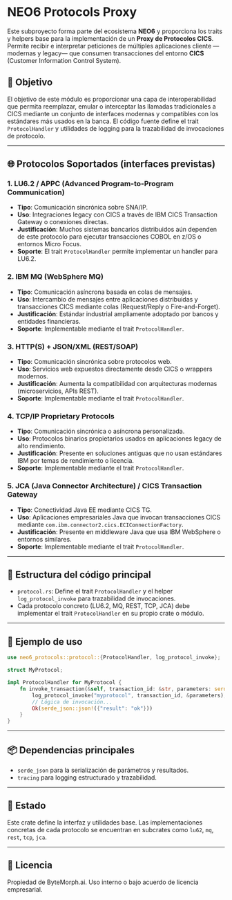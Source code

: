 # NEO6 Protocols Proxy

Este subproyecto forma parte del ecosistema **NEO6** y proporciona los traits y helpers base para la implementación de un **Proxy de Protocolos CICS**. Permite recibir e interpretar peticiones de múltiples aplicaciones cliente —modernas y legacy— que consumen transacciones del entorno **CICS** (Customer Information Control System).

## 🎯 Objetivo

El objetivo de este módulo es proporcionar una capa de interoperabilidad que permita reemplazar, emular o interceptar las llamadas tradicionales a CICS mediante un conjunto de interfaces modernas y compatibles con los estándares más usados en la banca. El código fuente define el trait `ProtocolHandler` y utilidades de logging para la trazabilidad de invocaciones de protocolo.

---

## 🌐 Protocolos Soportados (interfaces previstas)

### 1. **LU6.2 / APPC (Advanced Program-to-Program Communication)**
- **Tipo**: Comunicación sincrónica sobre SNA/IP.
- **Uso**: Integraciones legacy con CICS a través de IBM CICS Transaction Gateway o conexiones directas.
- **Justificación**: Muchos sistemas bancarios distribuidos aún dependen de este protocolo para ejecutar transacciones COBOL en z/OS o entornos Micro Focus.
- **Soporte**: El trait `ProtocolHandler` permite implementar un handler para LU6.2.

### 2. **IBM MQ (WebSphere MQ)**
- **Tipo**: Comunicación asíncrona basada en colas de mensajes.
- **Uso**: Intercambio de mensajes entre aplicaciones distribuidas y transacciones CICS mediante colas (Request/Reply o Fire-and-Forget).
- **Justificación**: Estándar industrial ampliamente adoptado por bancos y entidades financieras.
- **Soporte**: Implementable mediante el trait `ProtocolHandler`.

### 3. **HTTP(S) + JSON/XML (REST/SOAP)**
- **Tipo**: Comunicación sincrónica sobre protocolos web.
- **Uso**: Servicios web expuestos directamente desde CICS o wrappers modernos.
- **Justificación**: Aumenta la compatibilidad con arquitecturas modernas (microservicios, APIs REST).
- **Soporte**: Implementable mediante el trait `ProtocolHandler`.

### 4. **TCP/IP Proprietary Protocols**
- **Tipo**: Comunicación sincrónica o asíncrona personalizada.
- **Uso**: Protocolos binarios propietarios usados en aplicaciones legacy de alto rendimiento.
- **Justificación**: Presente en soluciones antiguas que no usan estándares IBM por temas de rendimiento o licencia.
- **Soporte**: Implementable mediante el trait `ProtocolHandler`.

### 5. **JCA (Java Connector Architecture) / CICS Transaction Gateway**
- **Tipo**: Conectividad Java EE mediante CICS TG.
- **Uso**: Aplicaciones empresariales Java que invocan transacciones CICS mediante `com.ibm.connector2.cics.ECIConnectionFactory`.
- **Justificación**: Presente en middleware Java que usa IBM WebSphere o entornos similares.
- **Soporte**: Implementable mediante el trait `ProtocolHandler`.

---

## 🧩 Estructura del código principal

- `protocol.rs`: Define el trait `ProtocolHandler` y el helper `log_protocol_invoke` para trazabilidad de invocaciones.
- Cada protocolo concreto (LU6.2, MQ, REST, TCP, JCA) debe implementar el trait `ProtocolHandler` en su propio crate o módulo.

---

## 📝 Ejemplo de uso

```rust
use neo6_protocols::protocol::{ProtocolHandler, log_protocol_invoke};

struct MyProtocol;

impl ProtocolHandler for MyProtocol {
    fn invoke_transaction(&self, transaction_id: &str, parameters: serde_json::Value) -> Result<serde_json::Value, String> {
        log_protocol_invoke("myprotocol", transaction_id, &parameters);
        // Lógica de invocación...
        Ok(serde_json::json!({"result": "ok"}))
    }
}
```

---

## 📦 Dependencias principales

- `serde_json` para la serialización de parámetros y resultados.
- `tracing` para logging estructurado y trazabilidad.

---

## 🚦 Estado

Este crate define la interfaz y utilidades base. Las implementaciones concretas de cada protocolo se encuentran en subcrates como `lu62`, `mq`, `rest`, `tcp`, `jca`.

---

## 🚀 Licencia

Propiedad de ByteMorph.ai. Uso interno o bajo acuerdo de licencia empresarial.
